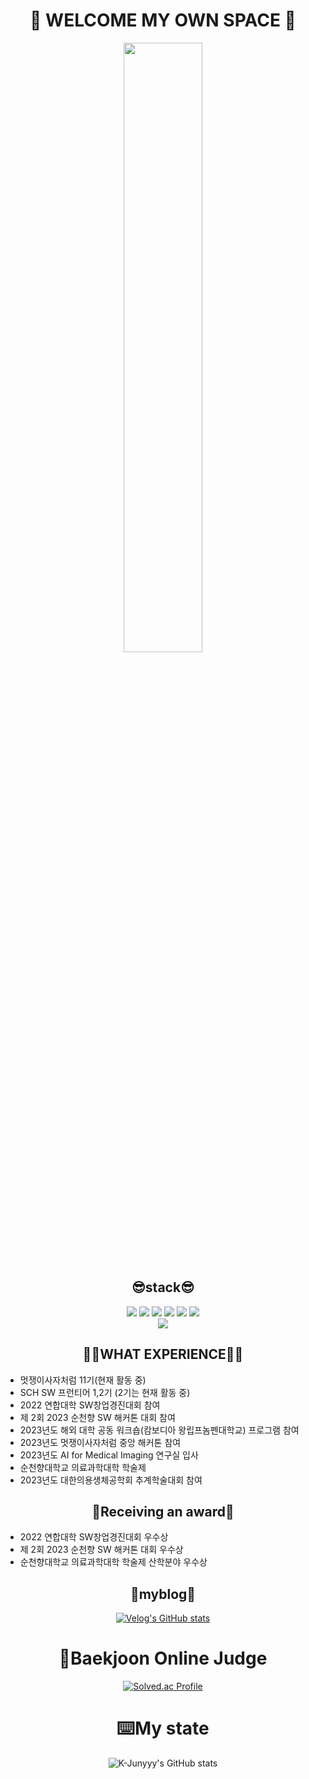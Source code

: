 
<div align="center">
  
# 🎊 WELCOME MY OWN SPACE 🎊
<img style="display:inline-block" width="50%" src="https://github.com/morningB/morningB/assets/114423035/69711f11-6652-4ca4-9410-926e560f3a0a.gif"/>

<!--<img style="display:inline-block" width="50%" src="https://github.com/morningB/morningB/assets/114423035/82319382-2323-4cd3-9c40-b9c57cf5b79e.gif"/>-->


## 😎stack😎

<img src="https://img.shields.io/badge/HTML-E34F26?style=flat-square&logo=HTML5&logoColor=white"/>
<img src="https://img.shields.io/badge/CSS3-F68212?style=flat-square&logo=CSS3&logoColor=white"/>
<img src="https://img.shields.io/badge/Java-FF0000.svg?&style=flat&logo=Java&logoColor=white"/> 
<img src="https://img.shields.io/badge/python-3776AB?style=flat&logo=python&logoColor=white"/>
<img src="https://img.shields.io/badge/JavaScript-F7DF1E?style=flat-square&logo=JavaScript&logoColor=white"/>
<img src="https://img.shields.io/badge/React-61DAFB?style=flat-square&logo=React&logoColor=white"/><br>
<img src="https://img.shields.io/badge/C-A8B9CC?style=for-the-badge&logo=C&logoColor=white">


##  🤷‍♂️WHAT EXPERIENCE🤷‍♂️

<div align="left">
  <ul>
   <li>멋쟁이사자처럼 11기(현재 활동 중)</li>   
      <li>SCH SW 프런티어 1,2기 (2기는 현재 활동 중)</li>   
      <li>2022 연합대학 SW창업경진대회 참여</li>   
      <li>제 2회 2023 순천향 SW 해커톤 대회 참여</li>   
      <li>2023년도 해외 대학 공동 워크숍(캄보디아 왕립프놈펜대학교) 프로그램 참여</li>   
      <li>2023년도 멋쟁이사자처럼 중앙 해커톤 참여</li>   
      <li>2023년도 AI for Medical Imaging 연구실 입사</li>
     <li> 순천향대학교 의료과학대학 학술제</li>
    <li>2023년도 대한의용생체공학회 추계학술대회 참여</li>
  </ul>
</div>

## 🎉Receiving an award🎉

<div align="left">
  <ul>
   <li> 2022 연합대학 SW창업경진대회 우수상</li>   
   <li> 제 2회 2023 순천향 SW 해커톤 대회 우수상</li>
     <li> 순천향대학교 의료과학대학 학술제 산학분야 우수상</li>
  </ul>
</div>

## 🌃myblog🌃
[![Velog's GitHub stats](https://velog-readme-stats.vercel.app/api/badge?name=joowon)](https://velog.io/@yjw001205)

# 🚩Baekjoon Online Judge

[![Solved.ac Profile](http://mazassumnida.wtf/api/generate_badge?boj=yjw001205)](https://solved.ac/yjw001205)

# ⌨️My state

![K-Junyyy's GitHub stats](https://github-readme-stats.vercel.app/api?username=morningB&show_icons=true&theme=tokyonight)




<!--
<img src="https://img.shields.io/badge/C%20language-A8B9CC?style=for-the-badge&logo=C&logoColor=black">
                                          여기가 언어 / 색상 코드                    로고

**morningB/morningB** is a ✨ _special_ ✨ repository because its `README.md` (this file) appears on your GitHub profile.

Here are some ideas to get you started:

- 🔭 I’m currently working on ...
- 🌱 I’m currently learning ...
- 👯 I’m looking to collaborate on ...
- 🤔 I’m looking for help with ...
- 💬 Ask me about ...
- 📫 How to reach me: ...
- 😄 Pronouns: ...
- ⚡ Fun fact: ...
-->
</div
